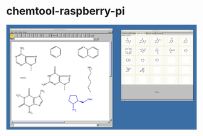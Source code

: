 # chemtool-raspberry-pi


![](https://raw.githubusercontent.com/spartrekus/chemtool-raspberry-pi/master/chemtool2.png)


